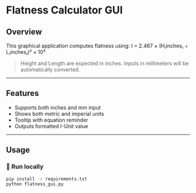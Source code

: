 # Flatness Calculator GUI

## Overview
This graphical application computes flatness using:
I = 2.467 × (H₍inches₎ ÷ L₍inches₎)² × 10⁵


> Height and Length are expected in inches. Inputs in millimeters will be automatically converted.

---

## Features

- Supports both inches and mm input
- Shows both metric and imperial units
- Tooltip with equation reminder
- Outputs formatted I-Unit value

---

## Usage

### 🧪 Run locally

```bash
pip install -r requirements.txt
python flatness_gui.py

